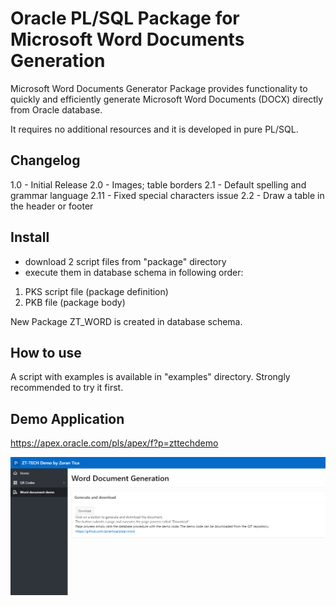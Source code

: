 # Oracle PL/SQL Package for Microsoft Word Documents Generation
Microsoft Word Documents Generator Package provides functionality to quickly and efficiently generate Microsoft Word Documents (DOCX) directly from Oracle database.

It requires no additional resources and it is developed in pure PL/SQL.

## Changelog
1.0 - Initial Release
2.0 - Images; table borders
2.1 - Default spelling and grammar language
2.11 - Fixed special characters issue
2.2 - Draw a table in the header or footer

## Install
- download 2 script files from "package" directory 
- execute them in database schema in following order:
1. PKS script file (package definition)
2. PKB file (package body)

New Package ZT_WORD is created in database schema.

## How to use
A script with examples is available in "examples" directory. Strongly recommended to try it first.

## Demo Application
https://apex.oracle.com/pls/apex/f?p=zttechdemo

![](https://github.com/zorantica/plsql-word/blob/master/preview.png)
